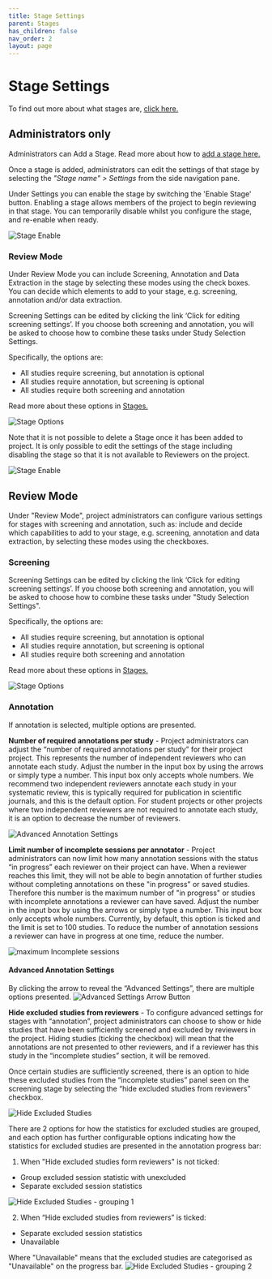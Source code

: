 ```yaml
---
title: Stage Settings
parent: Stages
has_children: false
nav_order: 2
layout: page
---
```


# Stage Settings
To find out more about what stages are, [click here.](../stages\.html)


## Administrators only 

Administrators can Add a Stage. Read more about how to [add a stage here.](../stages.html)

Once a stage is added, administrators can edit the settings of that stage by selecting the *"Stage name" > Settings* from the side navigation pane.

Under Settings you can enable the stage by switching the 'Enable Stage' button. 
Enabling a stage allows members of the project to begin reviewing in that stage. You can temporarily disable whilst you configure the stage, and re-enable when ready.

![Stage Enable](/figs/Fig_stage_enable_NEW.png)

### Review Mode

Under Review Mode you can include Screening, Annotation and Data Extraction in the stage by selecting these modes using the check boxes. You can decide which elements to add to your stage, e.g. screening, annotation and/or data extraction. 

Screening Settings can be edited by clicking the link ‘Click for editing screening settings’.
If you choose both screening and annotation, you will be asked to choose how to combine these tasks under Study Selection Settings. 

Specifically, the options are: 
- All studies require screening, but annotation is optional 
- All studies require annotation, but screening is optional 
- All studies require both screening and annotation

Read more about these options in [Stages.](../stages\.html)


![Stage Options](/figs/Fig_stage_options_NEW.png)


Note that it is not possible to delete a Stage once it has been added to project. It is only possible to edit the settings of the stage including disabling the stage so that it is not available to Reviewers on the project.

![Stage Enable](/figs/Fig_Stage-Advanced-settings-annotation-settings_NEW)



## Review Mode

Under "Review Mode", project administrators can configure various settings for stages with screening and annotation, such as: include and decide which capabilities to add to your stage, e.g. screening, annotation and data extraction, by selecting these modes using the checkboxes.  

### Screening
Screening Settings can be edited by clicking the link ‘Click for editing screening settings’. If you choose both screening and annotation, you will be asked to choose how to combine these tasks under "Study Selection Settings". 

Specifically, the options are: 
- All studies require screening, but annotation is optional 
- All studies require annotation, but screening is optional 
- All studies require both screening and annotation

Read more about these options in [Stages.](../stages.html)

![Stage Options](/figs/Fig_stage_options_NEW.png)



### Annotation
If annotation is selected, multiple options are presented. 

__Number of required annotations per study__ - Project administrators can adjust the “number of required annotations per study” for their project project. This represents the number of independent reviewers who can annotate each study. Adjust the number in the input box by using the arrows or simply type a number. This input box only accepts whole numbers. We recommend two independent reviewers annotate each study in your systematic review, this is typically required for publication in scientific journals, and this is the default option. For student projects or other projects where two independent reviewers are not required to annotate each study, it is an option to decrease the number of reviewers. 

![Advanced Annotation Settings](/figs/Fig_Stage-Advanced-settings-annotation-settings_NEW.png)


__Limit number of incomplete sessions per annotator__ - Project administrators can now limit how many annotation sessions with the status “in progress” each reviewer on their project can have. When a reviewer reaches this limit, they will not be able to begin annotation of further studies without completing annotations on these "in progress" or saved studies. Therefore this number is the maximum number of "in progress" or studies with incomplete annotations a reviewer can have saved.  Adjust the number in the input box by using the arrows or simply type a number. This input box only accepts whole numbers. Currently, by default, this option is ticked and the limit is set to 100 studies. To reduce the number of annotation sessions a reviewer can have in progress at one time, reduce the number.

![maximum Incomplete sessions](/figs/Fig_Stage-Advanced-settings-maximum-incomplete-sessions_NEW)


#### Advanced Annotation Settings

By clicking the arrow to reveal the “Advanced Settings”, there are multiple options presented.
![Advanced Settings Arrow Button](/figs/Stage-Settings-Advanced-settings-arrow-button.png)

__Hide excluded studies from reviewers__ - To configure advanced settings for stages with “annotation”, project administrators can choose to show or hide studies that have been sufficiently screened and excluded by reviewers in the project. Hiding studies (ticking the checkbox) will mean that the annotations are not presented to other reviewers, and if a reviewer has this study in the “incomplete studies” section, it will be removed.  

Once certain studies are sufficiently screened, there is an option to hide these excluded studies from the “incomplete studies” panel seen on the screening stage by selecting the “hide excluded studies from reviewers” checkbox. 

![Hide Excluded Studies](/figs/Stage-Advanced-settings-hide-excluded-studies.png)

There are 2 options for how the statistics for excluded studies are grouped, and each option has further configurable options indicating how the statistics for excluded studies are presented in the annotation progress bar: 
1) When "Hide excluded studies form reviewers" is not ticked: 
* Group excluded session statistic with unexcluded 
* Separate excluded session statistics

![Hide Excluded Studies - grouping 1](/figs/Stage-Advanced-settings-excluded-grouping-1.png)


2) When “Hide excluded studies from reviewers” is ticked: 
* Separate excluded session statistics
* Unavailable

Where "Unavailable" means that the excluded studies are categorised as "Unavailable" on the progress bar.
![Hide Excluded Studies - grouping 2](/figs/Stage-Advanced-settings-excluded-grouping-2.png)